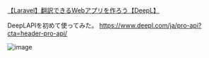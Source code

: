 [【Laravel】翻訳できるWebアプリを作ろう【DeepL】](https://chigusa-web.com/blog/laravel-deepl/)

DeepLAPIを初めて使ってみた。
https://www.deepl.com/ja/pro-api?cta=header-pro-api/

![image](https://github.com/Toshiki003/Laravel_sail/assets/110599239/4a3b6d2c-bf1a-4aac-811f-78509e7be58a)
